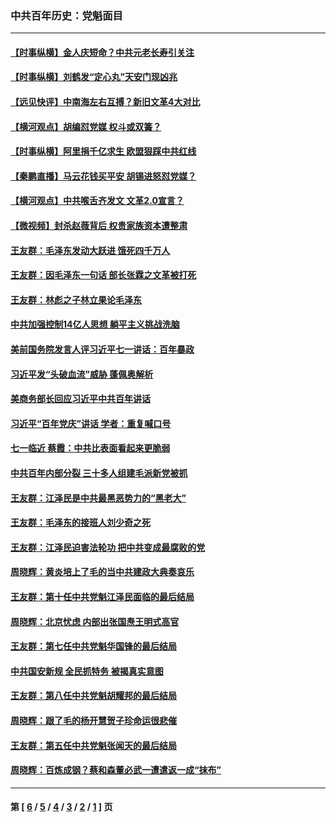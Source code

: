 ### 中共百年历史：党魁面目
---
#### [【时事纵横】金人庆短命？中共元老长寿引关注](../../pages/nf1176107/n13217934.md?09130430) 
#### [【时事纵横】刘鹤发“定心丸”天安门现凶兆](../../pages/nf1176107/n13215416.md?09130430) 
#### [【远见快评】中南海左右互搏？新旧文革4大对比](../../pages/nf1176107/n13214745.md?09130430) 
#### [【横河观点】胡编怼党媒 权斗或双簧？](../../pages/nf1176107/n13210864.md?09130430) 
#### [【时事纵横】阿里捐千亿求生 欧盟狠踩中共红线](../../pages/nf1176107/n13206431.md?09130430) 
#### [【秦鹏直播】马云花钱买平安 胡锡进怒怼党媒？](../../pages/nf1176107/n13206392.md?09130430) 
#### [【横河观点】中共喉舌齐发文 文革2.0宣言？](../../pages/nf1176107/n13201248.md?09130430) 
#### [【微视频】封杀赵薇背后 权贵家族资本遭整肃](../../pages/nf1176107/n13197798.md?09130430) 
#### [王友群：毛泽东发动大跃进 饿死四千万人](../../pages/nf1176107/n13177158.md?09130430) 
#### [王友群：因毛泽东一句话 部长张霖之文革被打死](../../pages/nf1176107/n13161711.md?09130430) 
#### [王友群：林彪之子林立果论毛泽东](../../pages/nf1176107/n13128622.md?09130430) 
#### [中共加强控制14亿人思想 躺平主义挑战洗脑](../../pages/nf1176107/n13094299.md?09130430) 
#### [美前国务院发言人评习近平七一讲话：百年暴政](../../pages/nf1176107/n13066986.md?09130430) 
#### [习近平发“头破血流”威胁 蓬佩奥解析](../../pages/nf1176107/n13063604.md?09130430) 
#### [美商务部长回应习近平中共百年讲话](../../pages/nf1176107/n13062903.md?09130430) 
#### [习近平“百年党庆”讲话 学者：重复喊口号](../../pages/nf1176107/n13061411.md?09130430) 
#### [七一临近 蔡霞：中共比表面看起来更脆弱](../../pages/nf1176107/n13056418.md?09130430) 
#### [中共百年内部分裂 三十多人组建毛派新党被抓](../../pages/nf1176107/n13044023.md?09130430) 
#### [王友群：江泽民是中共最黑恶势力的“黑老大”](../../pages/nf1176107/n13022180.md?09130430) 
#### [王友群：毛泽东的接班人刘少奇之死](../../pages/nf1176107/n12991772.md?09130430) 
#### [王友群：江泽民迫害法轮功 把中共变成最腐败的党](../../pages/nf1176107/n12947347.md?09130430) 
#### [周晓辉：黄炎培上了毛的当中共建政大典奏哀乐](../../pages/nf1176107/n12942780.md?09130430) 
#### [王友群：第十任中共党魁江泽民面临的最后结局](../../pages/nf1176107/n12933748.md?09130430) 
#### [周晓辉：北京忧虑 内部出张国焘王明式高官](../../pages/nf1176107/n12931709.md?09130430) 
#### [王友群：第七任中共党魁华国锋的最后结局](../../pages/nf1176107/n12918457.md?09130430) 
#### [中共国安新规 全民抓特务 被揭真实意图](../../pages/nf1176107/n12911615.md?09130430) 
#### [王友群：第八任中共党魁胡耀邦的最后结局](../../pages/nf1176107/n12902918.md?09130430) 
#### [周晓辉：跟了毛的杨开慧贺子珍命运很悲催](../../pages/nf1176107/n12877804.md?09130430) 
#### [王友群：第五任中共党魁张闻天的最后结局](../../pages/nf1176107/n12865420.md?09130430) 
#### [周晓辉：百炼成钢？蔡和森董必武一遭遣返一成“抹布”](../../pages/nf1176107/n12854806.md?09130430) 

---
#### 第 [ [6](./6.md?09130430) / [5](./5.md?09130430) / [4](./4.md?09130430) / [3](./3.md?09130430) / [2](./2.md?09130430) / [1](./1.md?09130430) ] 页
